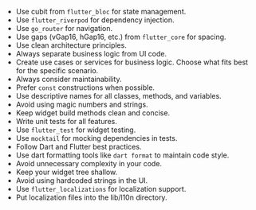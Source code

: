 - Use cubit from `flutter_bloc` for state management.
- Use `flutter_riverpod` for dependency injection.
- Use `go_router` for navigation.
- Use gaps (vGap16, hGap16, etc.) from `flutter_core` for spacing.
- Use clean architecture principles.
- Always separate business logic from UI code. 
- Create use cases or services for business logic. Choose what fits best for the specific scenario.
- Always consider maintainability.
- Prefer `const` constructions when possible.
- Use descriptive names for all classes, methods, and variables.
- Avoid using magic numbers and strings.
- Keep widget build methods clean and concise.
- Write unit tests for all features.
- Use `flutter_test` for widget testing.
- Use `mocktail` for mocking dependencies in tests.
- Follow Dart and Flutter best practices.
- Use dart formatting tools like `dart format` to maintain code style.
- Avoid unnecessary complexity in your code.
- Keep your widget tree shallow.
- Avoid using hardcoded strings in the UI.
- Use `flutter_localizations` for localization support.
- Put localization files into the lib/l10n directory.
